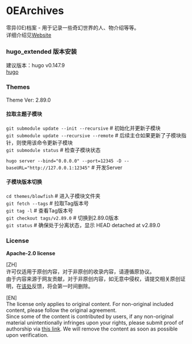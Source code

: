 # 0EArchives

零异(0E)档案 - 用于记录一些奇幻世界的人、物介绍等等。  
详细介绍见[Website](https://0e.pw)

### hugo_extended 版本安装

建议版本：hugo v0.147.9  
[hugo](https://github.com/gohugoio/hugo/releases)

### Themes

Theme Ver: 2.89.0

#### 拉取主题子模块

`git submodule update --init --recursive`  # 初始化并更新子模块  
`git submodule update --recursive --remote`  # 后续主仓如果更新了子模块指针，则使用该命令更新子模块  
`git submodule status`  # 检查子模块状态  

`hugo server --bind="0.0.0.0" --port=12345 -D --baseURL="http://127.0.0.1:12345"` # 开发Server  

#### 子模块版本切换

`cd themes/blowfish`  # 进入子模块文件夹  
`git fetch --tags`  # 拉取Tag版本号  
`git tag -l`  # 查看Tag版本号  
`git checkout tags/v2.89.0`  # 切换到2.89.0版本  
`git status`  # 确保处于分离状态，显示 HEAD detached at v2.89.0

### License

**Apache-2.0 license**

[ZH]  
许可仅适用于原创内容，对于非原创的收录内容，请遵循原协议。  
由于内容来源于网友贡献，对于非原创内容，如无意中侵权，请提交相关原创证明，在[该处](https://github.com/Gu-f/0EArchives/issues)反馈，将会第一时间删除。

[EN]  
The license only applies to original content. For non-original included content, please follow the original agreement.  
Since some of the content is contributed by users, if any non-original material unintentionally infringes upon your rights, please submit proof of authorship
via [this link](https://github.com/Gu-f/0EArchives/issues). We will remove the content as soon as possible upon verification.  

